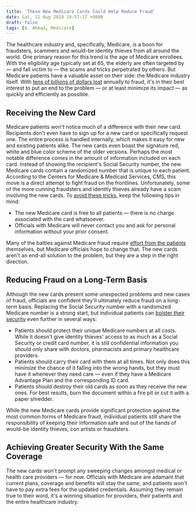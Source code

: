 ```yaml
---
title: 'These New Medicare Cards Could Help Reduce Fraud'
date: Sat, 11 Aug 2018 19:57:17 +0000
draft: false
tags: [A. Ahmad, Medicare]
---
```


The healthcare industry and, specifically, Medicare, is a boon for fraudsters, scammers and would-be identity thieves from all around the world. One primary reason for this trend is the age of Medicare enrollees. With the eligibility age typically set at 65, the elderly are often targeted by — and fall victim to — the scams and tricks perpetrated by others. But Medicare patients have a valuable asset on their side: the Medicare industry itself. With [tens of billions of dollars lost](https://www.publicintegrity.org/2017/07/19/21011/fraud-and-billing-mistakes-cost-medicare-and-taxpayers-tens-billions-last-year) annually to fraud, it's in their best interest to put an end to the problem — or at least minimize its impact — as quickly and efficiently as possible.

**Receiving the New Card**
--------------------------

Medicare patients won't notice much of a difference with their new card. Recipients don't even have to sign up for a new card or specifically request one. The entire process is handled internally, which makes it easy for new and existing patients alike. The new cards even boast the signature red, white and blue color scheme of the older versions. Perhaps the most notable difference comes in the amount of information included on each card. Instead of showing the recipient's Social Security number, the new Medicare cards contain a randomized number that is unique to each patient. According to the Centers for Medicare & Medicaid Services, CMS, this move is a direct attempt to fight fraud on the frontlines. Unfortunately, some of the more cunning fraudsters and identity thieves already have a scam involving the new cards. To [avoid these tricks](https://blog.medicare.gov/2018/01/25/new-medicare-cards-protect-personal-information/), keep the following tips in mind:

*   The new Medicare card is free to all patients — there is no charge associated with the card whatsoever.
*   Officials with Medicare will never contact you and ask for personal information without your prior consent.

Many of the battles against Medicare fraud require [effort from the patients](http://www.mcall.com/opinion/yourview/mc-new-medicare-cards-avoid-fraud-0623-20180622-story.html) themselves, but Medicare officials hope to change that. The new cards aren't an end-all solution to the problem, but they are a step in the right direction.

**Reducing Fraud on a Long-Term Basis**
---------------------------------------

Although the new cards present some unexpected problems and new cases of fraud, officials are confident they'll ultimately reduce fraud on a long-term basis. Replacing the Social Security number with a randomized Medicare number is a strong start, but individual patients can [bolster their security](https://www.marketwatch.com/press-release/new-medicare-cards-are-designed-to-reduce-medicare-fraud-2018-05-08) even further in several ways:

*   Patients should protect their unique Medicare numbers at all costs. While it doesn't give identity thieves' access to as much as a Social Security or credit card number, it is still confidential information you should only share with doctors, pharmacists and primary healthcare providers.
*   Patients should carry their card with them at all times. Not only does this minimize the chance of it falling into the wrong hands, but they must have it whenever they need care — even if they have a Medicare Advantage Plan and the corresponding ID card.
*   Patients should destroy their old cards as soon as they receive the new ones. For best results, burn the document within a fire pit or cut it with a paper shredder.

While the new Medicare cards provide significant protection against the most common forms of Medicare fraud, individual patients still share the responsibility of keeping their information safe and out of the hands of would-be identity thieves, con artists or fraudsters.

**Achieving Greater Security With the Same Coverage**
-----------------------------------------------------

The new cards won't prompt any sweeping changes amongst medical or health care providers — for now. Officials with Medicare are adamant that current plans, coverage and benefits will stay the same, and patients won't have to pay extra fees for the updated credentials. Assuming they remain true to their word, it's a winning situation for providers, their patients and the entire healthcare industry.